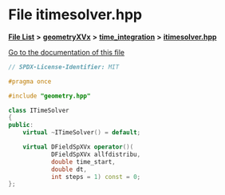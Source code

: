 

# File itimesolver.hpp

[**File List**](files.md) **>** [**geometryXVx**](dir_e51b496b46dd687775e46e0826614574.md) **>** [**time\_integration**](dir_61df5a05e7e6762880c4f92d6d795362.md) **>** [**itimesolver.hpp**](geometryXVx_2time__integration_2itimesolver_8hpp.md)

[Go to the documentation of this file](geometryXVx_2time__integration_2itimesolver_8hpp.md)


```C++
// SPDX-License-Identifier: MIT

#pragma once

#include "geometry.hpp"

class ITimeSolver
{
public:
    virtual ~ITimeSolver() = default;

    virtual DFieldSpXVx operator()(
            DFieldSpXVx allfdistribu,
            double time_start,
            double dt,
            int steps = 1) const = 0;
};
```


